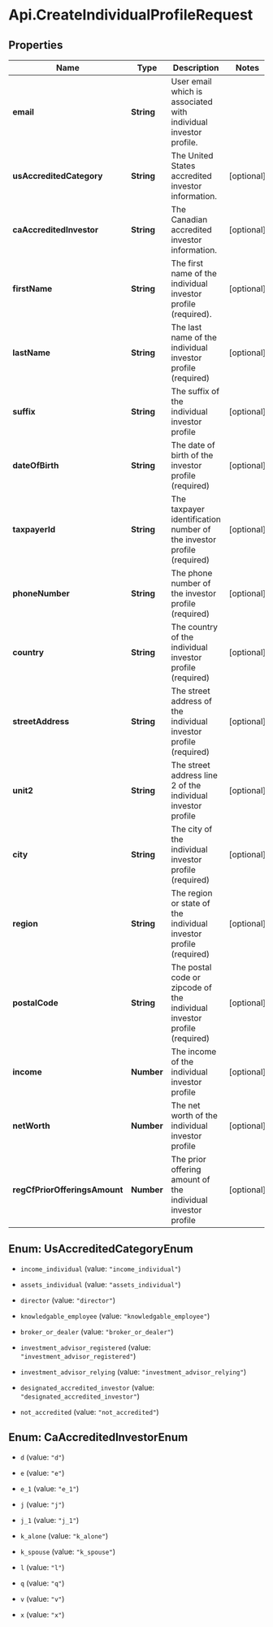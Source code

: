 # Api.CreateIndividualProfileRequest

## Properties

Name | Type | Description | Notes
------------ | ------------- | ------------- | -------------
**email** | **String** | User email which is associated with individual investor profile. | 
**usAccreditedCategory** | **String** | The United States accredited investor information. | [optional] 
**caAccreditedInvestor** | **String** | The Canadian accredited investor information. | [optional] 
**firstName** | **String** | The first name of the individual investor profile (required). | [optional] 
**lastName** | **String** | The last name of the individual investor profile (required) | [optional] 
**suffix** | **String** | The suffix of the individual investor profile | [optional] 
**dateOfBirth** | **String** | The date of birth of the investor profile (required) | [optional] 
**taxpayerId** | **String** | The taxpayer identification number of the investor profile (required) | [optional] 
**phoneNumber** | **String** | The phone number of the investor profile (required) | [optional] 
**country** | **String** | The country of the individual investor profile (required) | [optional] 
**streetAddress** | **String** | The street address of the individual investor profile (required) | [optional] 
**unit2** | **String** | The street address line 2 of the individual investor profile | [optional] 
**city** | **String** | The city of the individual investor profile (required) | [optional] 
**region** | **String** | The region or state of the individual investor profile (required) | [optional] 
**postalCode** | **String** | The postal code or zipcode of the individual investor profile (required) | [optional] 
**income** | **Number** | The income of the individual investor profile | [optional] 
**netWorth** | **Number** | The net worth of the individual investor profile | [optional] 
**regCfPriorOfferingsAmount** | **Number** | The prior offering amount of the individual investor profile | [optional] 



## Enum: UsAccreditedCategoryEnum


* `income_individual` (value: `"income_individual"`)

* `assets_individual` (value: `"assets_individual"`)

* `director` (value: `"director"`)

* `knowledgable_employee` (value: `"knowledgable_employee"`)

* `broker_or_dealer` (value: `"broker_or_dealer"`)

* `investment_advisor_registered` (value: `"investment_advisor_registered"`)

* `investment_advisor_relying` (value: `"investment_advisor_relying"`)

* `designated_accredited_investor` (value: `"designated_accredited_investor"`)

* `not_accredited` (value: `"not_accredited"`)





## Enum: CaAccreditedInvestorEnum


* `d` (value: `"d"`)

* `e` (value: `"e"`)

* `e_1` (value: `"e_1"`)

* `j` (value: `"j"`)

* `j_1` (value: `"j_1"`)

* `k_alone` (value: `"k_alone"`)

* `k_spouse` (value: `"k_spouse"`)

* `l` (value: `"l"`)

* `q` (value: `"q"`)

* `v` (value: `"v"`)

* `x` (value: `"x"`)




